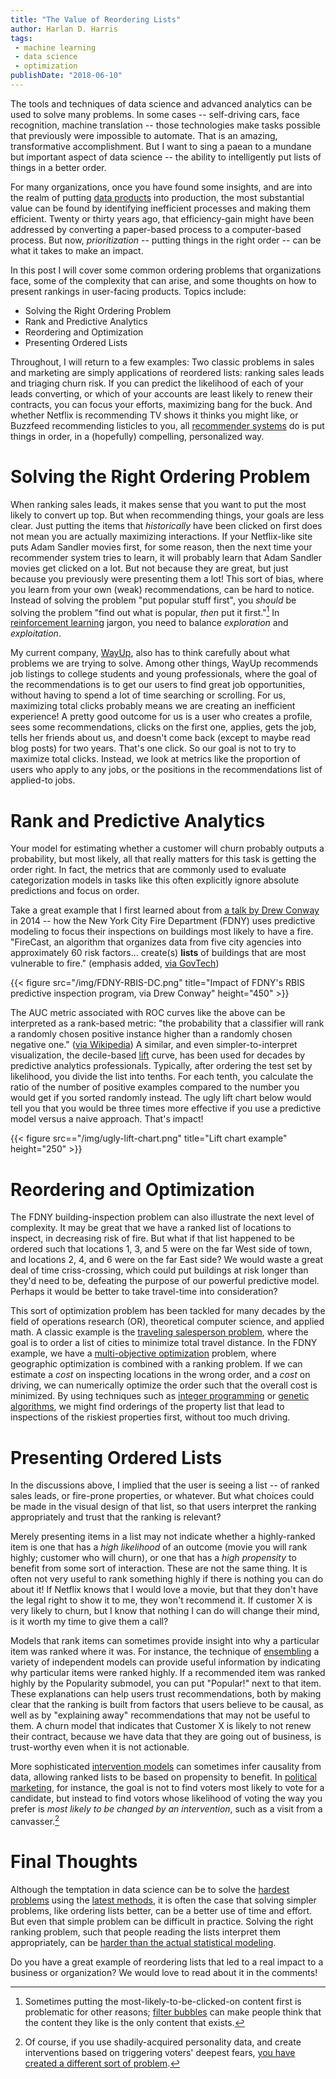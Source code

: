 ```yaml
---
title: "The Value of Reordering Lists"
author: Harlan D. Harris
tags:
 - machine learning
 - data science
 - optimization
publishDate: "2018-06-10"
---
```


The tools and techniques of data science and advanced analytics can be used to solve many
problems. In some cases -- self-driving cars, face recognition, 
machine translation -- those technologies make tasks possible that previously
were impossible to automate. That is an amazing, transformative accomplishment.
But I want to sing a paean to a mundane but important aspect of data science --
the ability to intelligently put lists of things in a better order.

For many organizations, once you have found some insights, and are into the realm of putting
[data products](http://www.datacommunitydc.org/blog/2013/09/the-data-products-venn-diagram)
into production, the most substantial 
value can be found by identifying inefficient processes and making them
efficient. Twenty or thirty years ago, that efficiency-gain 
might have been addressed by converting a paper-based process to a computer-based process.
But now, _prioritization_ -- putting things in the right order -- can be what it takes to make
an impact.

<!--more-->

In this post I will cover some common ordering problems that organizations face, 
some of the complexity that can arise, and some 
thoughts on how to present rankings in user-facing products. Topics include:

* Solving the Right Ordering Problem
* Rank and Predictive Analytics
* Reordering and Optimization
* Presenting Ordered Lists

Throughout, I will return to a few examples: 
Two classic problems in sales and marketing are simply applications of reordered lists: 
ranking sales leads and triaging churn risk. 
If you can predict the likelihood of each of your leads converting, or which of your
accounts are least likely to renew their contracts, you can focus your efforts, maximizing
bang for the buck. 
And whether Netflix is recommending TV shows it thinks you might like, or
Buzzfeed recommending listicles to you, all 
[recommender systems](https://en.wikipedia.org/wiki/Recommender_system) 
do is put things in order,
in a (hopefully) compelling, personalized way. 

# Solving the Right Ordering Problem

When ranking sales leads, it makes sense that you want to put the most likely to convert
up top. But when recommending things, your goals are less clear. Just putting the items
that _historically_ have been clicked on first does not mean you are actually maximizing
interactions. If your Netflix-like site puts Adam Sandler movies first,
for some reason, then the next time your recommender system tries to learn, it will 
probably learn that Adam Sandler movies get clicked on a lot. But not because they are 
great, but just because you previously were presenting them a lot! This
sort of bias, where you learn from your own (weak) recommendations, can be 
hard to notice. Instead of solving the problem "put popular stuff first", you
_should_ be solving the problem "find out what is popular, _then_ put it first."[^1] 
In [reinforcement learning](https://en.wikipedia.org/wiki/Reinforcement_learning) 
jargon, you need to balance _exploration_
and _exploitation_.

My current company, 
[WayUp](http://wayup.com), also has to think carefully about what problems
we are trying to solve. Among other things, WayUp recommends job listings to 
college students and young professionals, where the goal of the recommendations is to
get our users to find great job opportunities, without having to spend a lot of time
searching or scrolling. For us, maximizing total clicks probably means we are creating
an inefficient experience!
A pretty good outcome for us is a user who creates a profile, sees some recommendations, 
clicks on
the first one, applies, gets the job, tells her friends about us,
and doesn't come back (except to maybe read
blog posts) for two years. That's one click. So our goal is not to try to maximize total
clicks. Instead, we look at metrics
like the proportion of users who apply to any jobs, or the positions in the recommendations
list of applied-to jobs. 

# Rank and Predictive Analytics

Your model for estimating whether a customer will 
churn probably outputs a probability, but most 
likely, all that really matters
for this task is getting the order right.
In fact, the metrics that are commonly used to evaluate categorization models
in tasks like this often explicitly
ignore absolute predictions and focus on order. 

Take a great example that I first learned
about from [a talk by Drew Conway](http://videolectures.net/kdd2014_conway_social_science/) in 2014 -- how the New York City Fire Department (FDNY)
uses predictive modeling to focus their inspections on buildings most likely to have a fire.
"FireCast, an algorithm that organizes data from five city agencies into approximately 60 risk
factors... create(s) **lists** of buildings that are most vulnerable to fire." 
(emphasis added, [via GovTech](http://www.govtech.com/public-safety/New-York-City-Fights-Fire-with-Data.html))

{{< figure src="/img/FDNY-RBIS-DC.png" title="Impact of FDNY's RBIS predictive inspection program, via Drew Conway" height="450" >}}

The AUC metric associated with ROC curves like the above can be 
interpreted as a rank-based metric: "the probability that a classifier will rank a randomly chosen positive instance higher than a randomly chosen negative one." 
([via Wikipedia](https://en.wikipedia.org/wiki/Receiver_operating_characteristic))
A similar, and even simpler-to-interpret visualization, the decile-based 
[lift](https://en.wikipedia.org/wiki/Lift_(data_mining)) curve, has been used for 
decades by predictive analytics professionals. Typically, after ordering the test
set by likelihood, you divide the list into tenths. For each tenth, you calculate the ratio of
the number of 
positive examples compared to the number you would get if you
sorted randomly instead. The ugly lift chart below would tell you that you would be three times
more effective if you use a predictive model versus a naive approach. That's impact!

{{< figure src=="/img/ugly-lift-chart.png" title="Lift chart example" height="250" >}}

# Reordering and Optimization

The FDNY building-inspection problem can also illustrate the next level of
complexity. It may be great that we have a ranked list of
locations to inspect, in decreasing risk of fire. But what if that list happened
to be ordered such that locations 1, 3, and 5 were on the far West side of town, and 
locations
2, 4, and 6 were on the far East side? We would waste a great deal of time criss-crossing,
which could put buildings at risk longer than they'd need to be, defeating the 
purpose of our powerful predictive model.
Perhaps it would be better to take travel-time into consideration?

This sort of optimization problem has been tackled for many decades by
the field of operations research (OR), theoretical computer science, and applied math. 
A classic example is the 
[traveling salesperson problem](https://en.wikipedia.org/wiki/Travelling_salesman_problem),
where the goal is to
order a list of cities to minimize total travel distance. In the FDNY example, we have
a 
[multi-objective optimization](https://en.wikipedia.org/wiki/Multi-objective_optimization) 
problem, where geographic optimization is combined with a ranking problem. 
If we can estimate a _cost_ on inspecting locations in the wrong order, and a _cost_ on
driving, we can numerically optimize the order such that the overall cost is minimized. 
By using techniques such as 
[integer programming](https://en.wikipedia.org/wiki/Integer_programming) or
[genetic algorithms](https://en.wikipedia.org/wiki/Genetic_algorithm), we might find
orderings of the property list that lead to inspections of the riskiest properties first,
without too much driving.

# Presenting Ordered Lists

In the discussions above, I implied that the user is seeing a list -- of 
ranked sales leads, or fire-prone properties, or whatever. But what choices could be made in
the visual design of that list, so that users interpret the ranking appropriately
and trust that the ranking is relevant?

Merely presenting items in a list may not indicate whether a highly-ranked item is
one that has a _high likelihood_ of an outcome (movie you will rank highly; customer who will 
churn),
or one that has a _high propensity_ to benefit from some sort of interaction.
These are not the same thing. It is often not very useful to rank something highly
if there is nothing you can do about it! If Netflix knows that I would love a movie, 
but that they
don't have the legal right to show it to me, they won't recommend it. If customer X is
very likely to churn, but I know that nothing I can do will change their mind, 
is it worth my time to give them a call?

Models that rank items can sometimes provide insight into why a particular item was
ranked where it was. For instance, the technique of 
[ensembling](https://dl.acm.org/citation.cfm?id=1835893) a variety of independent
models can provide useful information by indicating why particular items were 
ranked highly. If a recommended item was ranked highly by the Popularity submodel,
you can put "Popular!" next to that item.
These explanations can help users trust recommendations, 
both by making clear that
the ranking is built from factors that users believe to be causal, as 
well as by "explaining away" recommendations that may not be useful to them. A churn model
that indicates that Customer X is likely to not renew their contract, because we have 
data that they are going out of business, is trust-worthy even when it is not actionable.

More sophisticated 
[intervention models](http://www.pnas.org/content/pnas/113/27/7310.full.pdf) 
can sometimes infer causality from data, allowing ranked lists to be based on
propensity to benefit. 
In [political marketing](https://www.technologyreview.com/s/509026/how-obamas-team-used-big-data-to-rally-voters/), 
for instance, the goal is not to find voters
most likely to vote for a candidate, but instead to find votors whose likelihood
of voting the way you prefer is _most likely to be changed by an intervention_, such
as a visit from a canvasser.[^2]

# Final Thoughts

Although the temptation in data science can be to solve the 
[hardest problems](https://www.vanityfair.com/news/2018/05/uh-did-google-fake-its-big-ai-demo)
using the [latest methods](https://blog.openai.com/adversarial-example-research/), 
it is often the case that solving simpler problems, like ordering lists better, can be 
a better use of time and effort. 
But even that simple problem can be difficult in practice. Solving the right ranking problem,
such that people reading the lists interpret them appropriately, can be 
[harder than the actual statistical modeling](http://www.mitgovlab.org/news/taking-a-bite-out-of-wicked-problems/). 

Do you have a great example of reordering lists that led to a real impact to a business
or organization? We would love to read about it in the comments!

[^1]: Sometimes putting the most-likely-to-be-clicked-on content first is problematic for other reasons; [filter bubbles](http://www.pewinternet.org/2017/10/19/the-future-of-truth-and-misinformation-online/) can make people think that the content they like is the only content that exists.

[^2]: Of course, if you use shadily-acquired personality data, and create interventions based on triggering voters' deepest fears, [you have created a different sort of problem](https://www.vox.com/policy-and-politics/2018/3/23/17151916/facebook-cambridge-analytica-trump-diagram).
